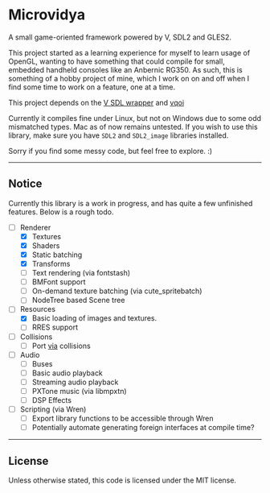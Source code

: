 # Microvidya
A small game-oriented framework powered by V, SDL2 and GLES2. 

This project started as a learning experience for myself to learn usage of OpenGL, wanting to have something that could compile for small, embedded handheld consoles like an Anbernic RG350. As such, this is something of a hobby project of mine, which I work on on and off when I find some time to work on a feature, one at a time.

This project depends on the [V SDL wrapper](https://github.com/vlang/sdl) and [vqoi](https://github.com/Le0Developer/vqoi)

Currently it compiles fine under Linux, but not on Windows due to some odd mismatched types. Mac as of now remains untested. If you wish to use this library, make sure you have `SDL2` and `SDL2_image` libraries installed.

Sorry if you find some messy code, but feel free to explore. :)
___
## Notice
Currently this library is a work in progress, and has quite a few unfinished features. Below is a rough todo.

- [ ] Renderer
  - [x] Textures
  - [x] Shaders
  - [x] Static batching
  - [x] Transforms
  - [ ] Text rendering (via fontstash)
  - [ ] BMFont support
  - [ ] On-demand texture batching (via cute_spritebatch)
  - [ ] NodeTree based Scene tree
- [ ] Resources
  - [x] Basic loading of images and textures.
  - [ ] RRES support
- [ ] Collisions
  - [ ] Port [via](https://github.com/prime31/via) collisions
- [ ] Audio
  - [ ] Buses
  - [ ] Basic audio playback
  - [ ] Streaming audio playback
  - [ ] PXTone music (via libmpxtn)
  - [ ] DSP Effects
- [ ] Scripting (via Wren)
  - [ ] Export library functions to be accessible through Wren
  - [ ] Potentially automate generating foreign interfaces at compile time?
___
## License
Unless otherwise stated, this code is licensed under the MIT license.